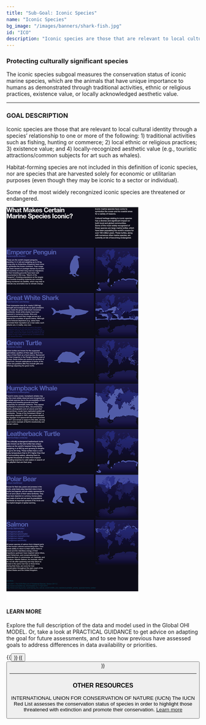 ```yaml
---
title: "Sub-Goal: Iconic Species"
name: "Iconic Species"
bg_image: "/images/banners/shark-fish.jpg"
id: "ICO"
description: "Iconic species are those that are relevant to local cultural identity (e.g. through a species' relationship to traditional activities). This sub-goal assesses how well those species are conserved."
---
```


### Protecting culturally significant species

The iconic species subgoal measures the conservation status of iconic marine species, which are the animals that have unique importance to humans as demonstrated through traditional activities, ethnic or religious practices, existence value, or locally acknowledged aesthetic value.

----

### GOAL DESCRIPTION

Iconic species are those that are relevant to local cultural identity through a species’ relationship to one or more of the following: 1) traditional activities such as fishing, hunting or commerce; 2) local ethnic or religious practices; 3) existence value; and 4) locally-recognized aesthetic value (e.g., touristic attractions/common subjects for art such as whales).

Habitat-forming species are not included in this definition of iconic species, nor are species that are harvested solely for economic or utilitarian purposes (even though they may be iconic to a sector or individual). 

Some of the most widely recongnized iconic species are threatened or endangered.

![](/images/infographs/OHI_GOALS_SOP_ICONIC_SPECIES_BP-1.png)

#### LEARN MORE
Explore the full description of the data and model used in the Global OHI MODEL. Or, take a look at PRACTICAL GUIDANCE to get advice on adapting the goal for future assessments, and to see how previous have assessed goals to address differences in data availability or priorities.


{{<button text="OHI Model" link="https://ohi-science.org/ohiprep_v2020/globalprep/methods_doc/v2020/Supplement.html#691_iconic_species_(subgoal_of_sense_of_place)" icon="/images/misc/microscope-icon.svg" >}}
{{<button text="Practical Guidance" link="/guidance/iconic-species" icon="/images/misc/directions-icon.svg" >}}

----

### OTHER RESOURCES
INTERNATIONAL UNION FOR CONSERVATION OF NATURE (IUCN)
The IUCN Red List assesses the conservation status of species in order to highlight those threatened with extinction and promote their conservation.
[Learn more](https://www.iucnredlist.org/)
